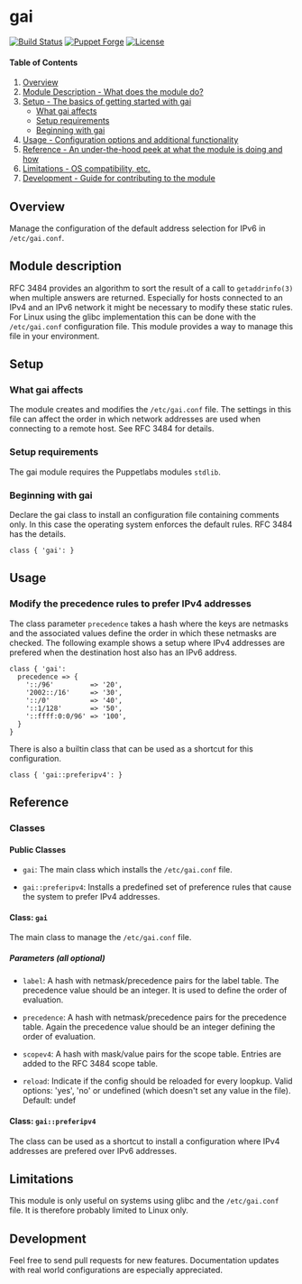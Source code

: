 # gai

[![Build Status](https://travis-ci.org/smoeding/puppet-gai.svg?branch=master)](https://travis-ci.org/smoeding/puppet-gai)
[![Puppet Forge](http://img.shields.io/puppetforge/v/stm/gai.svg)](https://forge.puppetlabs.com/stm/gai)
[![License](https://img.shields.io/github/license/smoeding/puppet-gai.svg)](https://raw.githubusercontent.com/smoeding/puppet-gai/master/LICENSE)

#### Table of Contents

1. [Overview](#overview)
2. [Module Description - What does the module do?](#module-description)
3. [Setup - The basics of getting started with gai](#setup)
    * [What gai affects](#what-gai-affects)
    * [Setup requirements](#setup-requirements)
    * [Beginning with gai](#beginning-with-gai)
4. [Usage - Configuration options and additional functionality](#usage)
5. [Reference - An under-the-hood peek at what the module is doing and how](#reference)
5. [Limitations - OS compatibility, etc.](#limitations)
6. [Development - Guide for contributing to the module](#development)

## Overview

Manage the configuration of the default address selection for IPv6 in `/etc/gai.conf`.

## Module description

RFC 3484 provides an algorithm to sort the result of a call to `getaddrinfo(3)` when multiple answers are returned. Especially for hosts connected to an IPv4 and an IPv6 network it might be necessary to modify these static rules. For Linux using the glibc implementation this can be done with the `/etc/gai.conf` configuration file. This module provides a way to manage this file in your environment.

## Setup

### What gai affects

The module creates and modifies the `/etc/gai.conf` file. The settings in this file can affect the order in which network addresses are used when connecting to a remote host. See RFC 3484 for details.

### Setup requirements

The gai module requires the Puppetlabs modules `stdlib`.

### Beginning with gai

Declare the gai class to install an configuration file containing comments only. In this case the operating system enforces the default rules. RFC 3484 has the details.

```puppet
class { 'gai': }
```

## Usage

### Modify the precedence rules to prefer IPv4 addresses

The class parameter `precedence` takes a hash where the keys are netmasks and the associated values define the order in which these netmasks are checked. The following example shows a setup where IPv4 addresses are prefered when the destination host also has an IPv6 address.

```puppet
class { 'gai':
  precedence => {
    '::/96'         => '20',
    '2002::/16'     => '30',
    '::/0'          => '40',
    '::1/128'       => '50',
    '::ffff:0:0/96' => '100',
  }
}
```

There is also a builtin class that can be used as a shortcut for this configuration.

```puppet
class { 'gai::preferipv4': }
```

## Reference

### Classes

#### Public Classes

* `gai`: The main class which installs the `/etc/gai.conf` file.

* `gai::preferipv4`: Installs a predefined set of preference rules that cause the system to prefer IPv4 addresses.

#### Class: `gai`

The main class to manage the `/etc/gai.conf` file.

##### Parameters (all optional)

* `label`: A hash with netmask/precedence pairs for the label table. The precedence value should be an integer. It is used to define the order of evaluation.

* `precedence`: A hash with netmask/precedence pairs for the precedence table. Again the precedence value should be an integer defining the order of evaluation.

* `scopev4`: A hash with mask/value pairs for the scope table. Entries are added to the RFC 3484 scope table.

* `reload`: Indicate if the config should be reloaded for every loopkup. Valid options: 'yes', 'no' or undefined (which doesn't set any value in the file). Default: undef

#### Class: `gai::preferipv4`

The class can be used as a shortcut to install a configuration where IPv4 addresses are prefered over IPv6 addresses.

## Limitations

This module is only useful on systems using glibc and the `/etc/gai.conf` file. It is therefore probably limited to Linux only.

## Development

Feel free to send pull requests for new features. Documentation updates with real world configurations are especially appreciated.
